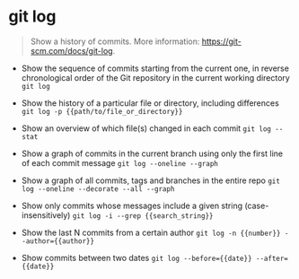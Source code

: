 # git log
> Show a history of commits.
> More information: <https://git-scm.com/docs/git-log>.

- Show the sequence of commits starting from the current one, in reverse chronological order of the Git repository in the current working directory
`git log`

- Show the history of a particular file or directory, including differences
`git log -p {{path/to/file_or_directory}}`

- Show an overview of which file(s) changed in each commit
`git log --stat`

- Show a graph of commits in the current branch using only the first line of each commit message
`git log --oneline --graph`

- Show a graph of all commits, tags and branches in the entire repo
`git log --oneline --decorate --all --graph`

- Show only commits whose messages include a given string (case-insensitively)
`git log -i --grep {{search_string}}`

- Show the last N commits from a certain author
`git log -n {{number}} --author={{author}}`

- Show commits between two dates
`git log --before={{date}} --after={{date}}`
